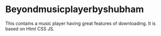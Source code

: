 # Beyondmusicplayerbyshubham
This contains a music player having great features of downloading. 
It is based on Html CSS JS.
